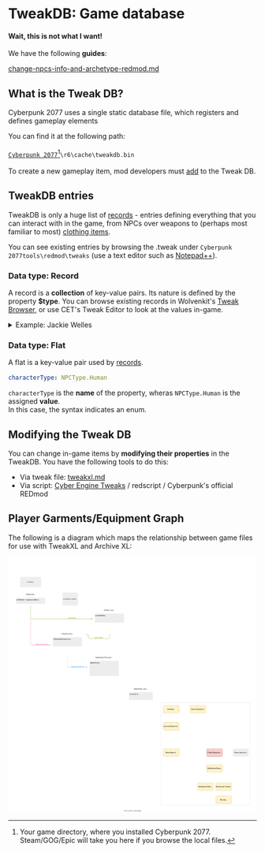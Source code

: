 # TweakDB: Game database

#### Wait, this is not what I want!

We have the following **guides**:&#x20;

&#x20;[change-npcs-info-and-archetype-redmod.md](../modding-guides/npcs/change-npcs-info-and-archetype-redmod.md "mention")

## What is the Tweak DB?

Cyberpunk 2077 uses a single static database file, which registers and defines gameplay elements&#x20;

You can find it at the following path:\
\
[`Cyberpunk 2077`](#user-content-fn-1)[^1]`\r6\cache\tweakdb.bin`\
\
To create a new gameplay item, mod developers must [add](../modding-guides/items-equipment/adding-new-items/) to the Tweak DB.

## TweakDB entries

TweakDB is only a huge list of [records](tweaks.md#data-type-record) - entries defining everything that you can interact with in the game, from NPCs over weapons to (perhaps most familiar to most) [clothing items](../modding-guides/items-equipment/adding-new-items/).

You can see existing entries by browsing the .tweak under `Cyberpunk 2077tools\redmod\tweaks` (use a text editor such as [Notepad++](https://notepad-plus-plus.org/downloads/)).

### Data type: Record

A record is a **collection** of key-value pairs. Its nature is defined by the property **$type**. You can browse existing records in Wolvenkit's [Tweak Browser](http://127.0.0.1:5000/s/-MP\_ozZVx2gRZUPXkd4r/wolvenkit-app/editor/tweak-browser), or use CET's Tweak Editor to look at the values in-game.

<details>

<summary>Example: Jackie Welles</summary>

```yaml
Character.Jackie:
  $type: gamedataCharacter_Record
  actionMap: Gang.Map
  affiliation: Factions.Valentinos
  archetypeData: Character.valentinos_grunt1_ranged1_nue_ma_inline0
  archetypeName: humanoid
  audioMeleeMaterial: Flesh
  baseAttitudeGroup: jackie
  bountyDrawTable: Character.Jackie_inline7
  canHaveGenericTalk: True
  characterType: NPCType.Human
  communitySquad: Squad_Basic
  contentAssignment: DeviceContentAssignment.Autoscaling
  cpoCharacterBuild: ''
  crowdMemberSettings: Crowds.DefaultCrowdPackage
  defaultCrosshair: Crosshairs.NoWeapon
  despawnChildCommunityWhenPlayerInVehicle: True
  devNotes: Puppet Base! All other character records should inherit in a way form this record!
  disableDefeatedState: False
  dropsAmmoOnDeathChance: 1
  dropsControlledLoot: True
  dropsMoneyOnDeath: False
  dropsWeaponOnDeath: False
  enableSensesOnStart: True
  forceCanHaveGenericTalk: False
  forcedTBHZOffset: 0
  hasDirectionalStarts: True
  hideUIDetection: False
  hideUIElements: False
  holocallInitializerPath: ''
  ignoreDetectionForAudioCue: False
  isBumpable: False
  isChild: False
  isCrowd: False
  isLightCrowd: False
  lootBagEntity: valentinosDropBag
  lootDrop: LootTables.Empty
  lootInjectionParams: LootInjection.DefaultLootInjectionSettings
  minigameInstance: minigame_v2.DefaultMinigame
  primaryEquipment: Character.Jackie_inline2
  rarity: NPCRarity.Elite
  reactionPreset: ReactionPresets.NoReaction
  scannerModulePreset: ScanningNPCPresets.ScannerPreset_QuestNPCNoLevel
  secondaryEquipment: Character.Jackie_inline5
  sensePreset: Senses.Relaxed
  skipDisplayArchetype: True
  squadParamsID: FactionSquads.ValentinosSquad
  staticCommunityAppearancesDistributionEnabled: False
  threatTrackingPreset: TargetTracking.DefaultPreset
  uiNameplate: UINameplate.CombatSettings
  useForcedTBHZOffset: True
  voiceTag: jackie
  entityTemplatePath: base\quest\secondary_characters\jackie.ent
  priority: SpawnableObjectPriority.Quest
  savable: True
  abilities:
    - Ability.CanCrouch
    - Ability.CanSprint
    - Ability.CanSwitchWeapon
    - Ability.CanShootWhileMoving
    - Ability.CanPreciseShoot
    - Ability.CanChargedShoot
    - Ability.CanSmartShoot
    - Ability.CanUseLeftHand
    - Ability.CanUseRightHand
    - Ability.CanUseLegs
    - Ability.CanTaunt
    - Ability.CanCloseCombat
    - Ability.CanUseIncendiaryGrenades
    - Ability.IsBalanced
    - Ability.DealsThermalDamage
    - Ability.HasChargeJump
  attachmentSlots:
    - AttachmentSlots.WeaponRight
    - AttachmentSlots.WeaponLeft
    - AttachmentSlots.GrenadeRight
    - AttachmentSlots.GrenadeLeft
    - AttachmentSlots.Head
    - AttachmentSlots.Eyes
    - AttachmentSlots.Chest
    - AttachmentSlots.RightArm
    - AttachmentSlots.LeftArm
    - AttachmentSlots.RightHand
    - AttachmentSlots.LeftHand
    - AttachmentSlots.Legs
    - AttachmentSlots.PersonalLink
    - AttachmentSlots.Consumable
    - AttachmentSlots.Feet
    - AttachmentSlots.TppHead
    - AttachmentSlots.Torso
    - AttachmentSlots.Outfit
    - AttachmentSlots.UnderwearTop
    - AttachmentSlots.UnderwearBottom
    - AttachmentSlots.ItemSlotSniperRifle
    - AttachmentSlots.ItemSlotSMG
    - AttachmentSlots.ItemSlotTechRifle
    - AttachmentSlots.ItemSlotHandgunLeftJackie
    - AttachmentSlots.ItemSlotHandgunRightJackie
    - AttachmentSlots.ItemSlotKatana
    - AttachmentSlots.ItemSlotGenericMelee
    - AttachmentSlots.ItemSlotHammer
    - AttachmentSlots.ItemSlotKnifeRight
    - AttachmentSlots.ItemSlotKnifeLeft
    - AttachmentSlots.ItemSlotGenericRanged
    - AttachmentSlots.ItemSlotHandgunRight
    - AttachmentSlots.ItemSlotHandgunLeft
  bossHealthBarThresholds: []
  crowdAppearanceNames: []
  displayName: LocKey#34477
  EquipmentAreas: []
  fullDisplayName: LocKey#34478
  genders: []
  itemGroups:
    - Character.Enemy_Items_Base
  items: []
  onSpawnGLPs: []
  multiplayerTemplatePaths: []
  tags:
    - Immortal
  visualTags:
    - Valentinos
    - Grunt
    - Lvl1
  effectors:
    - Effectors.HitReactionTBHIncrease
  objectActions:
    - GenericInteraction.PickUpBody
    - GenericInteraction.Talk
    - GenericInteraction.ReturnTalk
    - Takedown.Grapple
    - Takedown.LethalTakedown
    - Takedown.NonLethalTakedown
    - Takedown.AerialTakedown
    - Takedown.BlackwallTakedown
    - Takedown.NewPerkFinisher
    - Takedown.NewPerkFinisherBlunt
    - Takedown.NewPerkFinisherBluntHold
    - QuickHack.RemoteBreach
    - QuickHack.SuicideHackBase
    - QuickHack.GrenadeHackBase
    - QuickHack.SystemCollapseHackBase
    - QuickHack.MadnessHackBase
    - QuickHack.BaseBlackWallHack
    - QuickHack.BaseOverheatHack
    - QuickHack.BaseContagionHack
    - QuickHack.OverloadBaseHack
    - QuickHack.BrainMeltBaseHack
    - QuickHack.BaseBlindHack
    - QuickHack.BaseWeaponMalfunctionHack
    - QuickHack.BaseLocomotionMalfunctionHack
    - QuickHack.BaseCyberwareMalfunctionHack
    - QuickHack.BaseCommsCallInHack
    - QuickHack.BaseCommsNoiseHack
    - QuickHack.BasePingHack
    - QuickHack.BaseMemoryWipeHack
    - QuickHack.BaseWhistleHack
    - MinigameAction.NetworkSuicideHack
    - MinigameAction.NetworkJamWeaponHack
    - MinigameAction.NetworkPingHack
    - MinigameAction.NetworkAutoJamHack
    - MinigameAction.NetworkAutoBlindHack
    - MinigameAction.NetworkAutoLocomotionHack
    - MinigameAction.NetworkWeakNPCs
    - MinigameAction.NetworkVulnerableNPCs
    - MinigameAction.NetworkMadnessHack
    - MinigameAction.NetworkWeaponMalfunctionHack
    - MinigameAction.NetworkCyberwareMalfunctionHack
    - MinigameAction.NetworkLowerICEMinorFirst
    - MinigameAction.NetworkLowerICEMinorSecond
    - MinigameAction.NetworkLowerICEMinorThird
    - MinigameAction.NetworkLowerICEMedium
    - MinigameAction.NetworkLowerICETutorial
    - MinigameAction.NetworkLowerICEMajor
  statModifierGroups:
    - Character.NPC_Base_Primary_Stat_ModGroup
  statModifiers:
    - QuickHack.TargetResistance_DifficultyMult
    - QuickHack.TargetResistanceUltimate_DifficultyMult
    - Character.valentinos_base_inline0
    - Character.Jackie_inline0
    - Character.Jackie_inline1
  statPools:
    - BaseStatPools.Puppet_Health_Base
    - BaseStatPools.Puppet_Stamina_Base
    - BaseStatPools.Fear
    - BaseStatPools.Poise
    - BaseStatPools.CPO_NPC_Importance
  weakspots: []
  alertedSensesPreset: Alerted
  combatSensesPreset: Combat
  relaxedSensesPreset: Relaxed
  weaponSlot: AttachmentSlots.WeaponRight

```



</details>

### Data type: Flat

A flat is a key-value pair used by [records](tweaks.md#data-type-record).

```yaml
characterType: NPCType.Human
```

`characterType` is the **name** of the property, wheras `NPCType.Human` is the assigned **value**. \
In this case, the syntax indicates an enum.

## Modifying the Tweak DB

You can change in-game items by **modifying their properties** in the TweakDB. You have the following tools to do this:

* Via tweak file: [tweakxl.md](../core-mods-explained/tweakxl.md "mention")
* Via script: [Cyber Engine Tweaks](https://wiki.redmodding.org/cyber-engine-tweaks/) / redscript / Cyberpunk's official REDmod

## Player Garments/Equipment Graph

The following is a diagram which maps the relationship between game files for use with TweakXL and Archive XL:

![](<../../.gitbook/assets/Cyberpunk 2077 TweakXL+ArchiveXL Pipeline.drawio.svg>)

[^1]: Your game directory, where you installed Cyberpunk 2077. Steam/GOG/Epic will take you here if you browse the local files.
